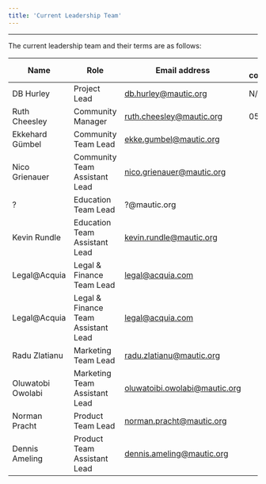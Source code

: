```yaml
---
title: 'Current Leadership Team'
---
```


---
The current leadership team and their terms are as follows:

| Name      | Role     | Email address | Term commenced | Term ends |
|-----------|--------------------|-----------------------|-----------------|---------------|
| DB Hurley          |  Project Lead                  |  db.hurley@mautic.org                     |  N/A               | N/A              |
| Ruth Cheesley | Community Manager | ruth.cheesley@mautic.org | 05/08/2019 | N/A      |
| Ekkehard Gümbel           | Community Team Lead                   | ekke.gumbel@mautic.org                      |                 |               |
| Nico Grienauer          | Community Team Assistant Lead                   | nico.grienauer@mautic.org                      |                 |               |
| ?          | Education Team Lead                   | ?@mautic.org                      |                 |               |
| Kevin Rundle         | Education Team Assistant Lead                   | kevin.rundle@mautic.org                      |                 |               |
| Legal@Acquia       | Legal & Finance Team Lead                   | legal@acquia.com                     |                 |               |
| Legal@Acquia         | Legal & Finance Team Assistant Lead                   | legal@acquia.com                      |                 |               |
| Radu Zlatianu        | Marketing Team Lead                   | radu.zlatianu@mautic.org                      |                 |               |
| Oluwatobi Owolabi        | Marketing Team Assistant Lead                  | oluwatoibi.owolabi@mautic.org                      |                 |               |
| Norman Pracht         | Product Team Lead                   | norman.pracht@mautic.org                      |                 |               |
| Dennis Ameling      | Product Team Assistant Lead                   | dennis.ameling@mautic.org                      |                 |               |